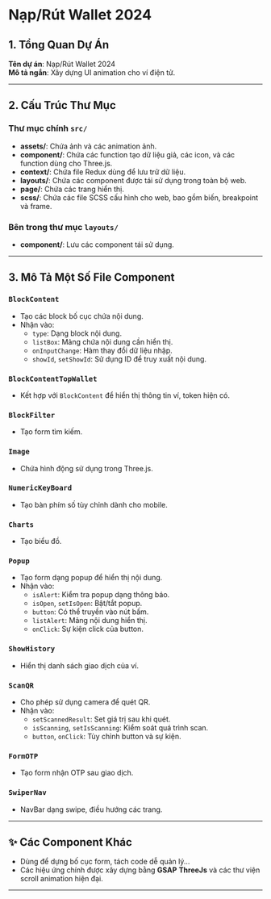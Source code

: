 # Nạp/Rút Wallet 2024

## 1. Tổng Quan Dự Án

**Tên dự án**: Nạp/Rút Wallet 2024  
**Mô tả ngắn**: Xây dựng UI animation cho ví điện tử.

---

## 2. Cấu Trúc Thư Mục

### Thư mục chính `src/`

- **assets/**: Chứa ảnh và các animation ảnh.
- **component/**: Chứa các function tạo dữ liệu giả, các icon, và các function dùng cho Three.js.
- **context/**: Chứa file Redux dùng để lưu trữ dữ liệu.
- **layouts/**: Chứa các component được tái sử dụng trong toàn bộ web.
- **page/**: Chứa các trang hiển thị.
- **scss/**: Chứa các file SCSS cấu hình cho web, bao gồm biến, breakpoint và frame.

### Bên trong thư mục `layouts/`

- **component/**: Lưu các component tái sử dụng.

---

## 3. Mô Tả Một Số File Component

### `BlockContent`
- Tạo các block bố cục chứa nội dung.
- Nhận vào:
  - `type`: Dạng block nội dung.
  - `listBox`: Mảng chứa nội dung cần hiển thị.
  - `onInputChange`: Hàm thay đổi dữ liệu nhập.
  - `showId`, `setShowId`: Sử dụng ID để truy xuất nội dung.

### `BlockContentTopWallet`
- Kết hợp với `BlockContent` để hiển thị thông tin ví, token hiện có.

### `BlockFilter`
- Tạo form tìm kiếm.

### `Image`
- Chứa hình động sử dụng trong Three.js.

### `NumericKeyBoard`
- Tạo bàn phím số tùy chỉnh dành cho mobile.

### `Charts`
- Tạo biểu đồ.

### `Popup`
- Tạo form dạng popup để hiển thị nội dung.
- Nhận vào:
  - `isAlert`: Kiểm tra popup dạng thông báo.
  - `isOpen`, `setIsOpen`: Bật/tắt popup.
  - `button`: Có thể truyền vào nút bấm.
  - `listAlert`: Mảng nội dung hiển thị.
  - `onClick`: Sự kiện click của button.

### `ShowHistory`
- Hiển thị danh sách giao dịch của ví.

### `ScanQR`
- Cho phép sử dụng camera để quét QR.
- Nhận vào:
  - `setScannedResult`: Set giá trị sau khi quét.
  - `isScanning`, `setIsScanning`: Kiểm soát quá trình scan.
  - `button`, `onClick`: Tùy chỉnh button và sự kiện.

### `FormOTP`
- Tạo form nhận OTP sau giao dịch.

### `SwiperNav`
- NavBar dạng swipe, điều hướng các trang.

---

## ✨ Các Component Khác

- Dùng để dựng bố cục form, tách code dễ quản lý...
- Các hiệu ứng chính được xây dựng bằng **GSAP** **ThreeJs** và các thư viện scroll animation hiện đại.

---
